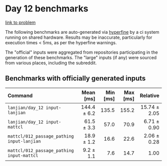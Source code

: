 # Day 12 benchmarks

[link to problem](http://adventofcode.com/2021/day/12)

The following benchmarks are auto-generated via [hyperfine](https://github.com/sharkdp/hyperfine) by a ci system running on shared hardware. Results may be inaccurate, particularly for execution times < 5ms, as per the hyperfine warnings.

The "official" inputs were aggregated from repositories participating in the generation of these benchmarks. The "large" inputs (if any) were sourced from various places, including the subreddit.

## Benchmarks with officially generated inputs
| Command | Mean [ms] | Min [ms] | Max [ms] | Relative |
|:---|---:|---:|---:|---:|
| `lanjian/day_12 input-lanjian` | 144.4 ± 6.2 | 135.5 | 155.2 | 15.74 ± 2.05 |
| `lanjian/day_12 input-mattcl` | 61.5 ± 3.3 | 57.0 | 70.9 | 6.71 ± 0.90 |
| `mattcl/012_passage_pathing input-lanjian` | 18.9 ± 1.2 | 16.6 | 22.6 | 2.06 ± 0.28 |
| `mattcl/012_passage_pathing input-mattcl` | 9.2 ± 1.1 | 7.6 | 14.7 | 1.00 |
